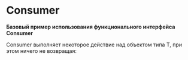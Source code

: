 # Consumer

**Базовый пример использования функционального интерфейса Consumer**

Consumer<T> выполняет некоторое действие над объектом типа T, при этом ничего не возвращая: